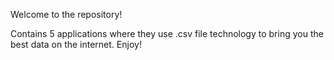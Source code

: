Welcome to the repository!

Contains 5 applications where they use .csv file technology to bring you the best data on the internet.
Enjoy!